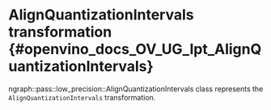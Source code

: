 # AlignQuantizationIntervals transformation {#openvino_docs_OV_UG_lpt_AlignQuantizationIntervals}

ngraph::pass::low_precision::AlignQuantizationIntervals class represents the `AlignQuantizationIntervals` transformation.
